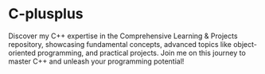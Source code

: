 # C-plusplus
Discover my C++ expertise in the Comprehensive Learning &amp; Projects repository, showcasing fundamental concepts, advanced topics like object-oriented programming, and practical projects. Join me on this journey to master C++ and unleash your programming potential!
